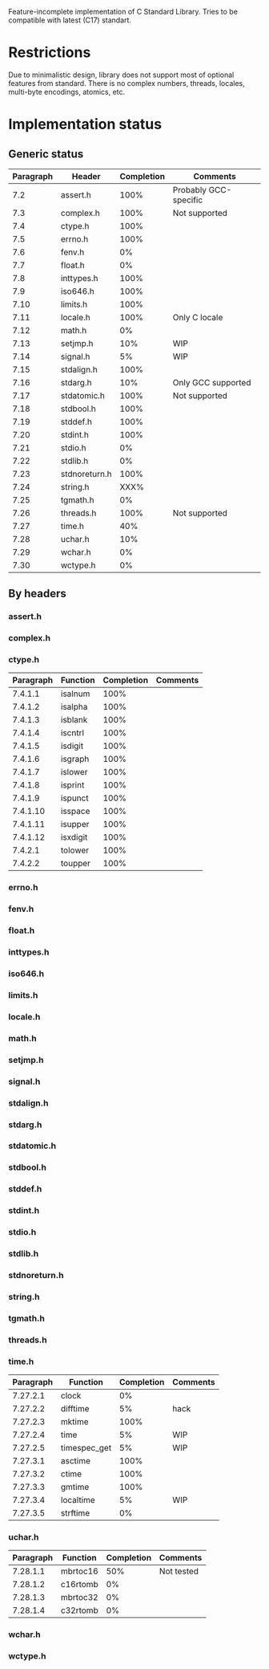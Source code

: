Feature-incomplete implementation of C Standard Library.
Tries to be compatible with latest (C17) standart.

# Restrictions
Due to minimalistic design, library does not support most of optional features
from standard. There is no complex numbers, threads, locales, multi-byte
encodings, atomics, etc.

# Implementation status
## Generic status
|Paragraph|Header|Completion|Comments|
|---------|------|----------|--------|
| 7.2  | assert.h     | 100% | Probably GCC-specific |
| 7.3  | complex.h    | 100% | Not supported |
| 7.4  | ctype.h      | 100% |           |
| 7.5  | errno.h      | 100% |           |
| 7.6  | fenv.h       |   0% |           |
| 7.7  | float.h      |   0% |           |
| 7.8  | inttypes.h   | 100% |           |
| 7.9  | iso646.h     | 100% |           |
| 7.10 | limits.h     | 100% |           |
| 7.11 | locale.h     | 100% | Only C locale |
| 7.12 | math.h       |   0% |           |
| 7.13 | setjmp.h     |  10% | WIP       |
| 7.14 | signal.h     |   5% | WIP       |
| 7.15 | stdalign.h   | 100% |           |
| 7.16 | stdarg.h     |  10% | Only GCC supported |
| 7.17 | stdatomic.h  | 100% | Not supported |
| 7.18 | stdbool.h    | 100% |           |
| 7.19 | stddef.h     | 100% |           |
| 7.20 | stdint.h     | 100% |           |
| 7.21 | stdio.h      |   0% |           |
| 7.22 | stdlib.h     |   0% |           |
| 7.23 | stdnoreturn.h| 100% |           |
| 7.24 | string.h     | XXX% |           |
| 7.25 | tgmath.h     |   0% |           |
| 7.26 | threads.h    | 100% | Not supported |
| 7.27 | time.h       |  40% |           |
| 7.28 | uchar.h      |  10% |           |
| 7.29 | wchar.h      |   0% |           |
| 7.30 | wctype.h     |   0% |           |

## By headers
### assert.h
### complex.h
### ctype.h
|Paragraph|Function |Completion| Comments |
|---------|---------|---------|----------|
| 7.4.1.1 |isalnum  | 100%    |          |
| 7.4.1.2 |isalpha  | 100%    |          |
| 7.4.1.3 |isblank  | 100%    |          |
| 7.4.1.4 |iscntrl  | 100%    |          |
| 7.4.1.5 |isdigit  | 100%    |          |
| 7.4.1.6 |isgraph  | 100%    |          |
| 7.4.1.7 |islower  | 100%    |          |
| 7.4.1.8 |isprint  | 100%    |          |
| 7.4.1.9 |ispunct  | 100%    |          |
| 7.4.1.10|isspace  | 100%    |          |
| 7.4.1.11|isupper  | 100%    |          |
| 7.4.1.12|isxdigit | 100%    |          |
| 7.4.2.1 |tolower  | 100%    |          |
| 7.4.2.2 |toupper  | 100%    |          |
### errno.h
### fenv.h
### float.h
### inttypes.h
### iso646.h
### limits.h
### locale.h
### math.h
### setjmp.h
### signal.h
### stdalign.h
### stdarg.h
### stdatomic.h
### stdbool.h
### stddef.h
### stdint.h
### stdio.h
### stdlib.h
### stdnoreturn.h
### string.h
### tgmath.h
### threads.h
### time.h
|Paragraph|Function|Completion|Comments|
|---------|--------|----------|--------|
| 7.27.2.1 |clock        |   0% |    |
| 7.27.2.2 |difftime     |   5% | hack  |
| 7.27.2.3 |mktime       | 100% |    |
| 7.27.2.4 |time         |   5% | WIP   |
| 7.27.2.5 |timespec_get |   5% | WIP   |
| 7.27.3.1 |asctime      | 100% |    |
| 7.27.3.2 |ctime        | 100% |    |
| 7.27.3.3 |gmtime       | 100% |    |
| 7.27.3.4 |localtime    |   5% | WIP   |
| 7.27.3.5 |strftime     |   0% |    |
### uchar.h
|Paragraph|Function|Completion|Comments|
|---------|--------|----------|--------|
| 7.28.1.1 | mbrtoc16| 50% | Not tested  |
| 7.28.1.2 | c16rtomb| 0% |    |
| 7.28.1.3 | mbrtoc32| 0% |    |
| 7.28.1.4 | c32rtomb| 0% |    |
### wchar.h
### wctype.h
